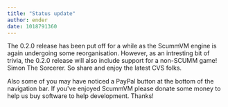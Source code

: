 ```yaml
---
title: "Status update"
author: ender
date: 1018791360
---
```


The 0.2.0 release has been put off for a while as the ScummVM engine is again undergoing some reorganisation. However, as an intresting bit of trivia, the 0.2.0 release will also include support for a non-SCUMM game! Simon The Sorcerer. So share and enjoy the latest CVS folks.  
  
Also some of you may have noticed a PayPal button at the bottom of the navigation bar. If you've enjoyed ScummVM please donate some money to help us buy software to help development. Thanks!

